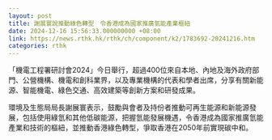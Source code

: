 ```yaml
---
layout: post
title: 謝展寰說推動綠色轉型　令香港成為國家推廣氫能產業樞紐
date: 2024-12-16 15:56:33.000000000 +08:00
link: https://news.rthk.hk/rthk/ch/component/k2/1783692-20241216.htm
categories: rthk
---
```


「機電工程署研討會2024」今日舉行，超過400位來自本地、內地及海外政府部門、公營機構、機電和創科業界，以及專業機構的代表和學者出席，分享有關新能源、智能機電、綠色交通、高效建築等創新方案和研發成果。

環境及生態局局長謝展寰表示，鼓勵與會者及持份者推動可再生能源和新能源發展，包括使用綠氫和其他低碳能源，把握氫能發展機遇，令香港成為國家推廣氫能產業和技術的樞紐，並推動香港綠色轉型，爭取香港在2050年前實現碳中和。
